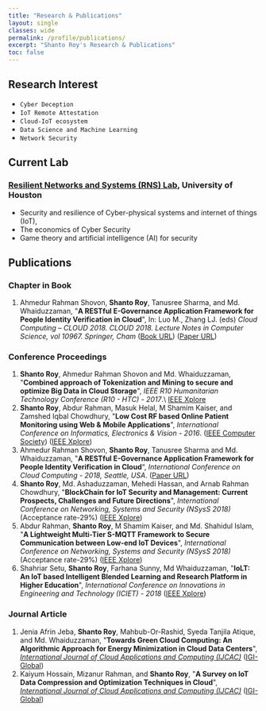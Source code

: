 ```yaml
---
title: "Research & Publications"
layout: single
classes: wide
permalink: /profile/publications/
excerpt: "Shanto Roy's Research & Publications"
toc: false
---
```


## Research Interest
* `Cyber Deception`
* `IoT Remote Attestation`
* `Cloud-IoT ecosystem`
* `Data Science and Machine Learning`
* `Network Security`

## Current Lab
### [Resilient Networks and Systems (RNS) Lab](http://aronlaszka.com/lab.html), University of Houston
* Security and resilience of Cyber-physical systems and internet of things (IoT), 
* The economics of Cyber Security
* Game theory and artificial intelligence (AI) for security

## Publications
### Chapter in Book
1. Ahmedur Rahman Shovon, **Shanto Roy**, Tanusree Sharma, and Md. Whaiduzzaman, "**A RESTful E-Governance Application Framework for People Identity Verification in Cloud**", In: Luo M., Zhang LJ. (eds) _Cloud Computing – CLOUD 2018. CLOUD 2018. Lecture Notes in Computer Science, vol 10967. Springer, Cham_ ([Book URL](https://www.springer.com/us/book/9783319942940)) ([Paper URL](https://link.springer.com/chapter/10.1007/978-3-319-94295-7_19))

### Conference Proceedings
1. **Shanto Roy**, Ahmedur Rahman Shovon and Md. Whaiduzzaman, "**Combined approach of Tokenization and Mining to secure and optimize Big Data in Cloud Storage**", _IEEE R10 Humanitarian Technology Conference (R10 - HTC) - 2017_.\\
[IEEE Xplore](http://ieeexplore.ieee.org/document/8288912/)
2. **Shanto Roy**, Abdur Rahman, Masuk Helal, M Shamim Kaiser, and Zamshed Iqbal Chowdhury, "**Low Cost RF based Online Patient Monitoring using Web & Mobile Applications**", _International Conference on Informatics, Electronics & Vision - 2016_. ([IEEE Computer Society](https://www.computer.org/csdl/proceedings/iciev/2016/1269/00/07760125-abs.html)) ([IEEE Xplore](http://ieeexplore.ieee.org/abstract/document/7760125/))
3. Ahmedur Rahman Shovon, **Shanto Roy**, Tanusree Sharma and Md. Whaiduzzaman, "**A RESTful E-Governance Application Framework for People Identity Verification in Cloud**“, _International Conference on Cloud Computing - 2018, Seattle, USA_. ([Paper URL](https://link.springer.com/chapter/10.1007/978-3-319-94295-7_19))
4. **Shanto Roy**, Md. Ashaduzzaman, Mehedi Hassan, and Arnab Rahman Chowdhury, "**BlockChain for IoT Security and Management: Current Prospects, Challenges and Future Directions**", _International Conference on Networking, Systems and Security (NSysS 2018)_  (Acceptance rate-29%)  ([IEEE Xplore](https://ieeexplore.ieee.org/document/8631365))
5. Abdur Rahman, **Shanto Roy**, M Shamim Kaiser, and Md. Shahidul Islam, "**A Lightweight Multi-Tier S-MQTT Framework to Secure Communication between Low-end IoT Devices**", _International Conference on Networking, Systems and Security (NSysS 2018)_  (Acceptance rate-29%)  ([IEEE Xplore](https://ieeexplore.ieee.org/document/8631379))
6. Shahriar Setu, **Shanto Roy**, Farhana Sunny, Md Whaiduzzaman, "**IoLT: An IoT based Intelligent Blended Learning and Research Platform in Higher Education**", _International Conference on Innovations in Engineering and Technology (ICIET) - 2018_  ([IEEE Xplore](https://ieeexplore.ieee.org/abstract/document/8660931))

### Journal Article
1. Jenia Afrin Jeba, **Shanto Roy**, Mahbub-Or-Rashid, Syeda Tanjila Atique, and Md. Whaiduzzaman,  "**Towards Green Cloud Computing: An Algorithmic Approach for Energy Minimization in Cloud Data Centers**", _[International Journal of Cloud Applications and Computing (IJCAC)](https://www.igi-global.com/journal/international-journal-cloud-applications-computing/41974)_ ([IGI-Global](https://www.igi-global.com/article/towards-green-cloud-computing-an-algorithmic-approach-for-energy-minimization-in-cloud-data-centers/218154))
2. Kaiyum Hossain, Mizanur Rahman, and **Shanto Roy**, "**A Survey on IoT Data Compression and Optimization Techniques in Cloud**", _[International Journal of Cloud Applications and Computing (IJCAC)](https://www.igi-global.com/journal/international-journal-cloud-applications-computing/41974)_ ([IGI-Global](https://www.igi-global.com/article/iot-data-compression-and-optimization-techniques-in-cloud-storage/225831))


